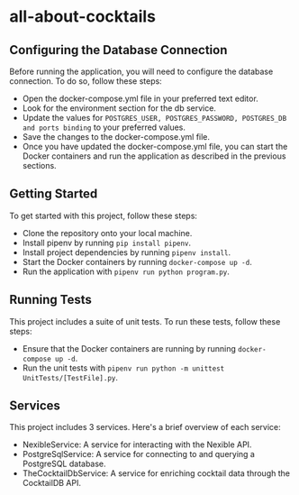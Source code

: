 # all-about-cocktails

## Configuring the Database Connection

Before running the application, you will need to configure the database connection. To do so, follow these steps:

- Open the docker-compose.yml file in your preferred text editor.
- Look for the environment section for the db service.
- Update the values for `POSTGRES_USER, POSTGRES_PASSWORD, POSTGRES_DB and ports binding` to your preferred values.
- Save the changes to the docker-compose.yml file.
- Once you have updated the docker-compose.yml file, you can start the Docker containers and run the application as described in the previous sections.

## Getting Started

To get started with this project, follow these steps:

- Clone the repository onto your local machine.
- Install pipenv by running `pip install pipenv`.
- Install project dependencies by running `pipenv install`.
- Start the Docker containers by running `docker-compose up -d`.
- Run the application with `pipenv run python program.py`.

## Running Tests

This project includes a suite of unit tests. To run these tests, follow these steps:

- Ensure that the Docker containers are running by running `docker-compose up -d`.
- Run the unit tests with `pipenv run python -m unittest UnitTests/[TestFile].py`.

## Services

This project includes 3 services. Here's a brief overview of each service:

- NexibleService: A service for interacting with the Nexible API.
- PostgreSqlService: A service for connecting to and querying a PostgreSQL database.
- TheCocktailDbService: A service for enriching cocktail data through the CocktailDB API.
